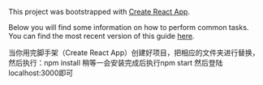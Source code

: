 This project was bootstrapped with [Create React App](https://github.com/facebookincubator/create-react-app).

Below you will find some information on how to perform common tasks.<br>
You can find the most recent version of this guide [here](https://github.com/facebookincubator/create-react-app/blob/master/packages/react-scripts/template/README.md).

当你用完脚手架（Create React App）创建好项目，把相应的文件夹进行替换，然后执行：npm install
稍等一会安装完成后执行npm start
然后登陆localhost:3000即可
